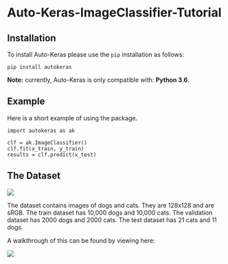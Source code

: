 # Auto-Keras-ImageClassifier-Tutorial


## Installation


To install Auto-Keras please use the `pip` installation as follows:

    pip install autokeras
    
**Note:** currently, Auto-Keras is only compatible with: **Python 3.6**.

## Example

Here is a short example of using the package.


    import autokeras as ak

    clf = ak.ImageClassifier()
    clf.fit(x_train, y_train)
    results = clf.predict(x_test)
    
## The Dataset

<img src="https://github.com/jquach12/Auto-Keras-ImageClassifier-Tutorial/blob/master/dogCatPredictionWithAutoKeras.png"/>

The dataset contains images of dogs and cats. They are 128x128 and are sRGB.
The train dataset has 10,000 dogs and 10,000 cats.
The validation dataset has 2000 dogs and 2000 cats.
The test dataset has 21 cats and 11 dogs.

A walkthrough of this can be found by viewing here: 

[![](http://img.youtube.com/vi/veWfGSZSzmE/0.jpg)](http://www.youtube.com/watch?v=veWfGSZSzmE "")
